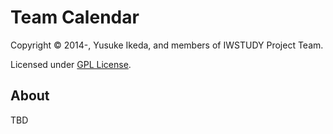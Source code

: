 Team Calendar
=============
Copyright © 2014-, Yusuke Ikeda, and members of IWSTUDY Project Team.

Licensed under [GPL License].

About
-----
TBD

[GPL License]: https://intec.backlog.jp/git/IWSTUDY/team-calendar/blob/master/LICENSE.txt
